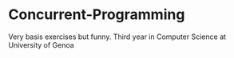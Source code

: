 # Concurrent-Programming
Very basis exercises but funny. Third year in Computer Science at University of Genoa
